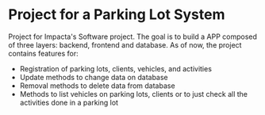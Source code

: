 # Project for a Parking Lot System

Project for Impacta's Software project.
The goal is to build a APP composed of three layers: backend, frontend and database.
As of now, the project contains features for:

<ul>
<li>Registration of parking lots, clients, vehicles, and activities</li>
<li>Update methods to change data on database</li>
<li>Removal methods to delete data from database</li>
<li>Methods to list vehicles on parking lots, clients or to just check all the activities done in a parking lot</li>
</ul>
